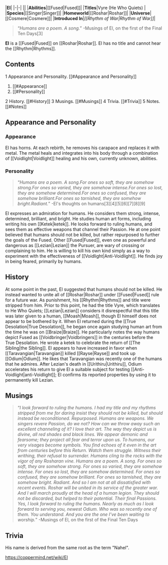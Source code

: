 |**El**|
|-|-|
||
|**Abilities**|[[Fused\|Fused]]|
|**Titles**|Vyre (He Who Quiets) |
|**Species**|[[Singer\|Singer]]|
|**Homeworld**|[[Roshar\|Roshar]]|
|**Universe**|[[Cosmere\|Cosmere]]|
|**Introduced In**|*[[Rhythm of War\|Rhythm of War]]*|

>“*Humans are a poem. A song.*”
\-Musings of El, on the first of the Final Ten Days[3]


**El** is a [[Fused\|Fused]] on [[Roshar\|Roshar]]. El has no title and cannot hear the [[Rhythm\|Rhythms]].

## Contents

1 Appearance and Personality. [[#Appearance and Personality]] 

1. [[#Appearance]] 
1. [[#Personality]] 


2 History. [[#History]] 
3 Musings. [[#Musings]] 
4 Trivia. [[#Trivia]] 
5 Notes. [[#Notes]] 


## Appearance and Personality
### Appearance
El has horns. At each rebirth, he removes his carapace and replaces it with metal. The metal heals and integrates into his body through a combination of [[Voidlight\|Voidlight]] healing and his own, currently unknown, abilities.

### Personality
>“*Humans are a poem. A song.For ones so soft, they are somehow strong.For ones so varied, they are somehow intense.For ones so lost, they are somehow determined.For ones so confused, they are somehow brilliant.For ones so tarnished, they are somehow bright.Radiant.*”
\-El's thoughts on humans[3][4][5][6][7][8][9]

El expresses an admiration for humans. He considers them strong, intense, determined, brilliant, and bright. He studies human art forms, including writing his own [[Ketek\|ketek]]. He looks forward to ruling humans, and sees them as effective weapons that channel their Passion. He at one point believed that humans should not be killed, but rather repurposed to further the goals of the Fused.
Other [[Fused\|Fused]], even one as powerful and dangerous as [[Lezian\|Lezian]] the Pursuer, are wary of crossing or complaining to him. He is willing to kill his own kind simply as a way to experiment with the effectiveness of [[Voidlight\|Anti-Voidlight]]. He finds joy in being feared, primarily by humans.

## History
At some point in the past, El suggested that humans should not be killed. He instead wanted to unite all of [[Roshar\|Roshar]] under [[Fused\|Fused]] rule for a future war. As punishment, his [[Rhythm\|Rhythms]] and title were stripped from him. Prior to this point, he had the title Vyre, which translates to He Who Quiets; [[Lezian\|Lezian]] considers it disrespectful that this title was later given to a human, [[Moash\|Moash]], though El himself does not appear to be bothered by it.
When El returned during the [[True Desolation\|True Desolation]], he began once again studying human art from the time he was on [[Braize\|Braize]]. He particularly notes the way humans depict Fused as [[Voidbringer\|Voidbringers]] in the centuries before the True Desolation. He wrote a ketek to celebrate the return of [[The Sibling\|the Sibling]]. El appears to have increased in favor when [[Taravangian\|Taravangian]] killed [[Rayse\|Rayse]] and took up [[Odium\|Odium]]. He likes that Taravangian was recently one of the humans that he admires. After Lezian's death in [[Urithiru\|Urithiru]], Odium accelerates his return to give El a suitable subject for testing [[Anti-Voidlight\|anti-Voidlight]]; El confirms its reported properties by using it to permanently kill Lezian.

## Musings
>“*I look forward to ruling the humans. I had my title and my rhythms stripped from me for daring insist they should not be killed, but should instead be reconditioned. Repurposed. Humans are weapons. We singers revere Passion, do we not? How can we throw away such an excellent channeling of it? I love their art. The way they depict us is divine, all red shades and black lines. We appear demonic and fearsome; they project all fear and terror upon us. To humans, our very visages become symbols. You find echoes of it even in the art from centuries before this Return. Watch them struggle. Witness their writhing, their refusal to surrender. Humans cling to the rocks with the vigor of any Rosharan vine. Humans are a poem. A song. For ones so soft, they are somehow strong. For ones so varied, they are somehow intense. For ones so lost, they are somehow determined. For ones so confused, they are somehow brilliant. For ones so tarnished, they are somehow bright. Radiant. And so I am not at all dissatisfied with recent events. Roshar will be united in its service of the greater war. And I will march proudly at the head of a human legion. They should not be discarded, but helped to their potential. Their final Passions. Yes, I look forward to ruling the humans. Nearly as much as I look forward to serving you, newest Odium. Who was so recently one of them. You understand. And you are the one I’ve been waiting to worship.*”
\-Musings of El, on the first of the Final Ten Days


## Trivia
His name is derived from the same root as the term "Nahel".


https://coppermind.net/wiki/El